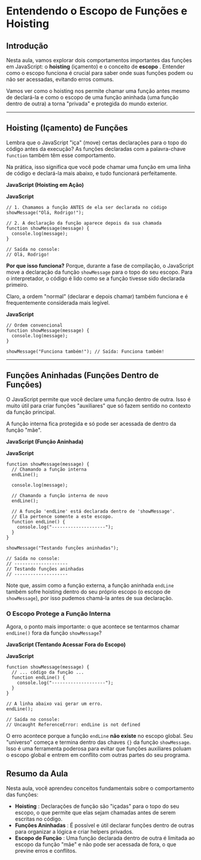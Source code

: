 

# Entendendo o Escopo de Funções e Hoisting

## Introdução

Nesta aula, vamos explorar dois comportamentos importantes das funções em JavaScript: o **hoisting** (içamento) e o conceito de  **escopo** . Entender como o escopo funciona é crucial para saber onde suas funções podem ou não ser acessadas, evitando erros comuns.

Vamos ver como o hoisting nos permite chamar uma função antes mesmo de declará-la e como o escopo de uma função aninhada (uma função dentro de outra) a torna "privada" e protegida do mundo exterior.

---

## Hoisting (Içamento) de Funções

Lembra que o JavaScript "iça" (move) certas declarações para o topo do código antes da execução? As funções declaradas com a palavra-chave `function` também têm esse comportamento.

Na prática, isso significa que você pode chamar uma função em uma linha de código e declará-la mais abaixo, e tudo funcionará perfeitamente.

**JavaScript (Hoisting em Ação)**

**JavaScript**

```
// 1. Chamamos a função ANTES de ela ser declarada no código
showMessage("Olá, Rodrigo!");

// 2. A declaração da função aparece depois da sua chamada
function showMessage(message) {
  console.log(message);
}

// Saída no console:
// Olá, Rodrigo!
```

**Por que isso funciona?** Porque, durante a fase de compilação, o JavaScript move a declaração da função `showMessage` para o topo do seu escopo. Para o interpretador, o código é lido como se a função tivesse sido declarada primeiro.

Claro, a ordem "normal" (declarar e depois chamar) também funciona e é frequentemente considerada mais legível.

**JavaScript**

```
// Ordem convencional
function showMessage(message) {
  console.log(message);
}

showMessage("Funciona também!"); // Saída: Funciona também!
```

---

## Funções Aninhadas (Funções Dentro de Funções)

O JavaScript permite que você declare uma função dentro de outra. Isso é muito útil para criar funções "auxiliares" que só fazem sentido no contexto da função principal.

A função interna fica protegida e só pode ser acessada de dentro da função "mãe".

**JavaScript (Função Aninhada)**

**JavaScript**

```
function showMessage(message) {
  // Chamando a função interna
  endLine();

  console.log(message);

  // Chamando a função interna de novo
  endLine();

  // A função 'endLine' está declarada dentro de 'showMessage'.
  // Ela pertence somente a este escopo.
  function endLine() {
    console.log("--------------------");
  }
}

showMessage("Testando funções aninhadas");

// Saída no console:
// --------------------
// Testando funções aninhadas
// --------------------
```

Note que, assim como a função externa, a função aninhada `endLine` também sofre hoisting dentro do seu próprio escopo (o escopo de `showMessage`), por isso pudemos chamá-la antes de sua declaração.

### O Escopo Protege a Função Interna

Agora, o ponto mais importante: o que acontece se tentarmos chamar `endLine()` fora da função `showMessage`?

**JavaScript (Tentando Acessar Fora do Escopo)**

**JavaScript**

```
function showMessage(message) {
  // ... código da função ...
  function endLine() {
    console.log("--------------------");
  }
}

// A linha abaixo vai gerar um erro.
endLine();

// Saída no console:
// Uncaught ReferenceError: endLine is not defined
```

O erro acontece porque a função `endLine` **não existe** no escopo global. Seu "universo" começa e termina dentro das chaves `{}` da função `showMessage`. Isso é uma ferramenta poderosa para evitar que funções auxiliares poluam o escopo global e entrem em conflito com outras partes do seu programa.

## Resumo da Aula

Nesta aula, você aprendeu conceitos fundamentais sobre o comportamento das funções:

* **Hoisting** : Declarações de função são "içadas" para o topo do seu escopo, o que permite que elas sejam chamadas antes de serem escritas no código.
* **Funções Aninhadas** : É possível e útil declarar funções dentro de outras para organizar a lógica e criar helpers privados.
* **Escopo de Função** : Uma função declarada dentro de outra é limitada ao escopo da função "mãe" e não pode ser acessada de fora, o que previne erros e conflitos.
